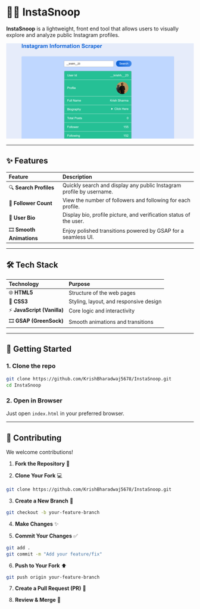 # 🕵️‍♂️ InstaSnoop

**InstaSnoop** is a lightweight, front end tool that allows users to visually explore and analyze public Instagram profiles. 

![InstaSnoop](https://github.com/KrishBharadwaj5678/InstaSnoop/raw/main/InstaSnoopDemo.png)

---

## ✨ Features

| Feature                  | Description                                                          |
| :----------------------- | :------------------------------------------------------------------- |
| 🔍 **Search Profiles**   | Quickly search and display any public Instagram profile by username. |
| 👥 **Follower Count**    | View the number of followers and following for each profile.         |
| 📝 **User Bio**          | Display bio, profile picture, and verification status of the user.   |
| 🎞 **Smooth Animations** | Enjoy polished transitions powered by GSAP for a seamless UI.        |

---

## 🛠 Tech Stack

| Technology                 | Purpose                                |
| :------------------------- | :------------------------------------- |
| 🌐 **HTML5**               | Structure of the web pages             |
| 🎨 **CSS3**                | Styling, layout, and responsive design |
| ⚡ **JavaScript (Vanilla)** | Core logic and interactivity           |
| 🎞 **GSAP (GreenSock)**    | Smooth animations and transitions      |

---

## 🚀 Getting Started

### 1. **Clone the repo**

```bash
git clone https://github.com/KrishBharadwaj5678/InstaSnoop.git
cd InstaSnoop
```

### 2. **Open in Browser**

Just open `index.html` in your preferred browser.

---

## 🤝 Contributing

We welcome contributions!

1. **Fork the Repository** 🍴

2. **Clone Your Fork** 💻

  ```bash
  git clone https://github.com/KrishBharadwaj5678/InstaSnoop.git
  ```

3. **Create a New Branch** 🌿

  ```bash
  git checkout -b your-feature-branch
  ```

4. **Make Changes** ✨

5. **Commit Your Changes** ✅

  ```bash
  git add .
  git commit -m "Add your feature/fix"
  ```

6. **Push to Your Fork** ⬆️

  ```bash
  git push origin your-feature-branch
  ```

7. **Create a Pull Request (PR)** 🔄

8. **Review & Merge** 🎉
